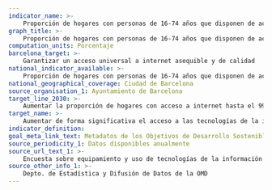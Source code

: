 ```yaml
---
indicator_name: >-
    Proporción de hogares con personas de 16-74 años que disponen de acceso a internet
graph_title: >-
    Proporción de hogares con personas de 16-74 años que disponen de acceso a internet
computation_units: Porcentaje
barcelona_target: >-
    Garantizar un acceso universal a internet asequible y de calidad
national_indicator_available: >-
    Proporción de hogares con personas de 16-74 años que disponen de acceso a internet
national_geographical_coverage: Ciudad de Barcelona
source_organisation_1: Ayuntamiento de Barcelona
target_line_2030: >-
    Aumentar la proporción de hogares con acceso a internet hasta el 99,0% 
target_name: >-
    Aumentar de forma significativa el acceso a las tecnologías de la información y de la comunicación y esforzarse por proporcionar acceso universal y asequible a internet en los países menos avanzados, a más tardar en el 2020
indicator_definition:
goal_meta_link_text: Metadatos de los Objetivos de Desarrollo Sostenible de las Naciones Unidas (pdf 894kB)
source_periodicity_1: Datos disponibles anualmente
source_url_text_1: >-
    Encuesta sobre equipamiento y uso de tecnologías de la información y de la comunicación en los hogares, recogida por el Depto. de Estadística y Difusión de Datos de la OMD
source_other_info_1: >-
    Depto. de Estadística y Difusión de Datos de la OMD
---
```


